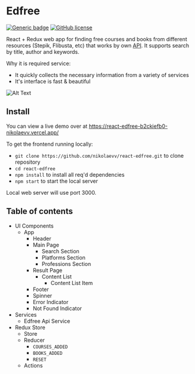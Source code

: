 # Edfree 

[![Generic badge](https://img.shields.io/badge/Web%20App-Up-%3Cgreen%3E.svg)](https://react-edfree-b2ckiefb0-nikolaevv.vercel.app/)
[![GitHub license](https://img.shields.io/github/license/Naereen/StrapDown.js.svg)](https://github.com/nikolaevv/react-edfree/blob/main/LICENSE)

React + Redux web app for finding free courses and books from different resources (Stepik, Flibusta, etc) that works by own [API](https://github.com/nikolaevv/edfree-api). It supports search by title, author and keywords. 

Why it is required service:
- It quickly collects the necessary information from a variety of services
- It's interface is fast & beautiful

![Alt Text](https://i.imgur.com/zl6gqYM.png)

## Install

You can view a live demo over at https://react-edfree-b2ckiefb0-nikolaevv.vercel.app/

To get the frontend running locally:

- `git clone https://github.com/nikolaevv/react-edfree.git` to clone repository
- `cd react-edfree`
- `npm install` to install all req'd dependencies
- `npm start` to start the local server

Local web server will use port 3000.

## Table of contents

- UI Components
  - App
    - Header
    - Main Page
        - Search Section
        - Platforms Section
        - Professions Section
    - Result Page
        - Content List
            - Content List Item
    - Footer
    - Spinner
    - Error Indicator
    - Not Found Indicator
- Services
    - Edfree Api Service
- Redux Store
    - Store
    - Reducer
        - `COURSES_ADDED`
        - `BOOKS_ADDED`
        - `RESET`
    - Actions
